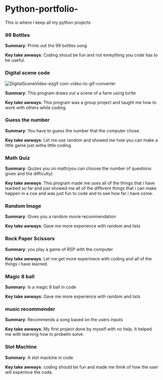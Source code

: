# Python-portfolio-
This is where I keep all my python projects 


### 99 Bottles 
**Summary**: Prints out the 99 bottles song

**Key take awways**: Coding shoud be fun and not evreything you code has to be useful. 


### Digital scene code

![DigitalSceneVideo-ezgif com-video-to-gif-converter](https://github.com/user-attachments/assets/631fa483-4fb0-445c-9969-aba6d91392eb)

**Summary**: This program draws out a scene of a farm using turtle

**Key take awways**: This program was a group project and taught me how to work with others while coding. 



### Guess the number 
**Summary**: You have to guess the number that the computer chose

**Key take awways**: Let me use random and showed me how you can make a little game just witha little coding. 



### Math Quiz 
**Summary**: Quizes you on math(you can choose the number of questions given and the difficulty)

**Key take awways**: This program made me uses all of the things that i have learbed so far and just showed me all of the different things that i can make happen in a coe and was just fun to code and to see how far i have come. 



### Random Image
**Summary**: Gives you a random movie recommendation

**Key take awways**: Gave me more experience with random and lists   



### Rock Paper Scissors 
**Summary**: you play a game of RSP with the computer

**Key take awways**: Let me get more experinece with coding and all of the things i have learned. 


### Magic 8 ball
**Summary**: Is a magic 8 ball in code

**Key take awways**: Gave me more experience with random and lists 



### music recommender
**Summary**: Recommends a song based on the users inputs

**Key take awways**: My first project done by myself with no help. It helped me with learning how to probelm solve.  



### Slot Machine
**Summary**: A slot mackine in code 

**Key take awways**: coding should be fun and made me think of how the user will experince the code. 
